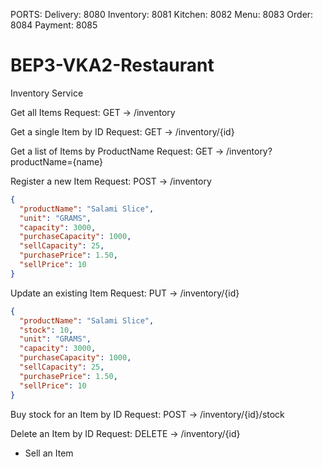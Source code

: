 PORTS:
Delivery: 8080
Inventory: 8081
Kitchen: 8082
Menu: 8083
Order: 8084
Payment: 8085

# BEP3-VKA2-Restaurant

Inventory Service

Get all Items Request:
GET -> /inventory

Get a single Item by ID Request:
GET -> /inventory/{id}

Get a list of Items by ProductName Request:
GET -> /inventory?productName={name}

Register a new Item Request:
POST -> /inventory
```json
{
  "productName": "Salami Slice",
  "unit": "GRAMS",
  "capacity": 3000,
  "purchaseCapacity": 1000,
  "sellCapacity": 25,
  "purchasePrice": 1.50,
  "sellPrice": 10
}
```

Update an existing Item Request:
PUT -> /inventory/{id}
```json
{
  "productName": "Salami Slice",
  "stock": 10,
  "unit": "GRAMS",
  "capacity": 3000,
  "purchaseCapacity": 1000,
  "sellCapacity": 25,
  "purchasePrice": 1.50,
  "sellPrice": 10
}
```

Buy stock for an Item by ID Request:
POST -> /inventory/{id}/stock

Delete an Item by ID Request:
DELETE -> /inventory/{id}

- Sell an Item